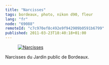 ```yaml
---
title: "Narcisses"
tags: bordeaux, photo, nikon d90, fleur
lang: "fr"
node: "69088"
remoteId: "c7c970ef8c492e9f942909b0591b6799"
published: 2011-03-23T18:40:18+01:00
---
```

<figure class="object-center"><a href="/images/narcisses.jpg"><img src="/images/660x/narcisses.jpg" alt="Narcisses">
</a></figure>


Narcisses du Jardin public de Bordeaux.

